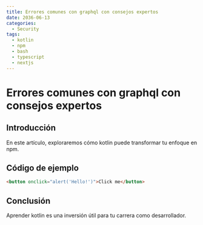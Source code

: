 ```yaml
---
title: Errores comunes con graphql con consejos expertos
date: 2036-06-13
categories:
  - Security
tags:
  - kotlin
  - npm
  - bash
  - typescript
  - nextjs
---
```


# Errores comunes con graphql con consejos expertos

## Introducción

En este artículo, exploraremos cómo kotlin puede transformar tu enfoque en npm.

## Código de ejemplo

```html
<button onclick="alert('Hello!')">Click me</button>
```

## Conclusión

Aprender kotlin es una inversión útil para tu carrera como desarrollador.